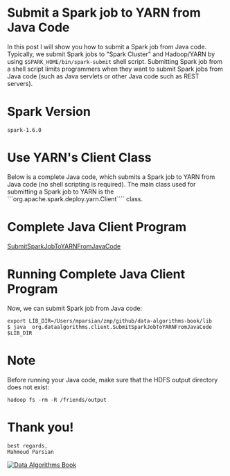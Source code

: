Submit a Spark job to YARN from Java Code
=========================================
In this post I will show you how to submit a Spark job from Java code. 
Typically, we submit Spark jobs to "Spark Cluster" and Hadoop/YARN  by 
using ````$SPARK_HOME/bin/spark-submit````  shell script.  Submitting 
Spark job from a shell script limits programmers when they want to submit 
Spark jobs from Java code (such as Java servlets or other Java code such 
as REST servers).

Spark Version
=============
```spark-1.6.0```

Use YARN's Client Class
=======================
Below is a complete Java code, which submits a Spark job to YARN from Java 
code (no shell scripting  is required). The main class used for submitting 
a Spark job to YARN is the ```org.apache.spark.deploy.yarn.Client```` class.


Complete Java Client Program
============================
[SubmitSparkJobToYARNFromJavaCode](https://raw.githubusercontent.com/mahmoudparsian/data-algorithms-book/master/src/main/java/org/dataalgorithms/client/SubmitSparkJobToYARNFromJavaCode.java)


Running Complete Java Client Program
====================================

Now, we can submit Spark job from Java code:
````
export LIB_DIR=/Users/mparsian/zmp/github/data-algorithms-book/lib
$ java  org.dataalgorithms.client.SubmitSparkJobToYARNFromJavaCode  $LIB_DIR
````

Note
====
Before running your Java code, make sure that the HDFS output directory does not exist:
````
hadoop fs -rm -R /friends/output
````

Thank you!
==========

````
best regards,
Mahmoud Parsian
````

[![Data Algorithms Book](https://github.com/mahmoudparsian/data-algorithms-book/blob/master/misc/data_algorithms_image.jpg)](http://shop.oreilly.com/product/0636920033950.do) 
